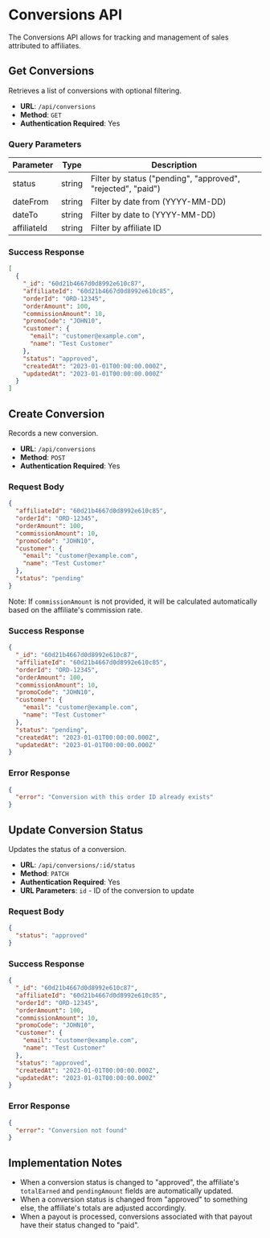 # Conversions API

The Conversions API allows for tracking and management of sales attributed to affiliates.

## Get Conversions

Retrieves a list of conversions with optional filtering.

- **URL**: `/api/conversions`
- **Method**: `GET`
- **Authentication Required**: Yes

### Query Parameters

| Parameter | Type | Description |
|-----------|------|-------------|
| status | string | Filter by status ("pending", "approved", "rejected", "paid") |
| dateFrom | string | Filter by date from (YYYY-MM-DD) |
| dateTo | string | Filter by date to (YYYY-MM-DD) |
| affiliateId | string | Filter by affiliate ID |

### Success Response

```json
[
  {
    "_id": "60d21b4667d0d8992e610c87",
    "affiliateId": "60d21b4667d0d8992e610c85",
    "orderId": "ORD-12345",
    "orderAmount": 100,
    "commissionAmount": 10,
    "promoCode": "JOHN10",
    "customer": {
      "email": "customer@example.com",
      "name": "Test Customer"
    },
    "status": "approved",
    "createdAt": "2023-01-01T00:00:00.000Z",
    "updatedAt": "2023-01-01T00:00:00.000Z"
  }
]
```

## Create Conversion

Records a new conversion.

- **URL**: `/api/conversions`
- **Method**: `POST`
- **Authentication Required**: Yes

### Request Body

```json
{
  "affiliateId": "60d21b4667d0d8992e610c85",
  "orderId": "ORD-12345",
  "orderAmount": 100,
  "commissionAmount": 10,
  "promoCode": "JOHN10",
  "customer": {
    "email": "customer@example.com",
    "name": "Test Customer"
  },
  "status": "pending"
}
```

Note: If `commissionAmount` is not provided, it will be calculated automatically based on the affiliate's commission rate.

### Success Response

```json
{
  "_id": "60d21b4667d0d8992e610c87",
  "affiliateId": "60d21b4667d0d8992e610c85",
  "orderId": "ORD-12345",
  "orderAmount": 100,
  "commissionAmount": 10,
  "promoCode": "JOHN10",
  "customer": {
    "email": "customer@example.com",
    "name": "Test Customer"
  },
  "status": "pending",
  "createdAt": "2023-01-01T00:00:00.000Z",
  "updatedAt": "2023-01-01T00:00:00.000Z"
}
```

### Error Response

```json
{
  "error": "Conversion with this order ID already exists"
}
```

## Update Conversion Status

Updates the status of a conversion.

- **URL**: `/api/conversions/:id/status`
- **Method**: `PATCH`
- **Authentication Required**: Yes
- **URL Parameters**: `id` - ID of the conversion to update

### Request Body

```json
{
  "status": "approved"
}
```

### Success Response

```json
{
  "_id": "60d21b4667d0d8992e610c87",
  "affiliateId": "60d21b4667d0d8992e610c85",
  "orderId": "ORD-12345",
  "orderAmount": 100,
  "commissionAmount": 10,
  "promoCode": "JOHN10",
  "customer": {
    "email": "customer@example.com",
    "name": "Test Customer"
  },
  "status": "approved",
  "createdAt": "2023-01-01T00:00:00.000Z",
  "updatedAt": "2023-01-01T00:00:00.000Z"
}
```

### Error Response

```json
{
  "error": "Conversion not found"
}
```

## Implementation Notes

- When a conversion status is changed to "approved", the affiliate's `totalEarned` and `pendingAmount` fields are automatically updated.
- When a conversion status is changed from "approved" to something else, the affiliate's totals are adjusted accordingly.
- When a payout is processed, conversions associated with that payout have their status changed to "paid".
